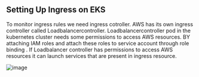 ## Setting Up Ingress on EKS

To monitor ingress rules we need ingress cotroller. AWS has its own ingress controller called Loadbalancercontroller. Loadbalancercontroller pod in the kubernetes cluster needs 
some permissions to access AWS resources. BY attaching IAM roles and attach these roles to service account  through role binding . If  Loadbalancer controller has permissions to 
access AWS resources it can launch services that are present in ingress resource.

![image](https://github.com/KORLA2/Kubernetes-Projects/assets/96729391/d82398a2-8fec-4122-b11e-dde813bfc4f7)
